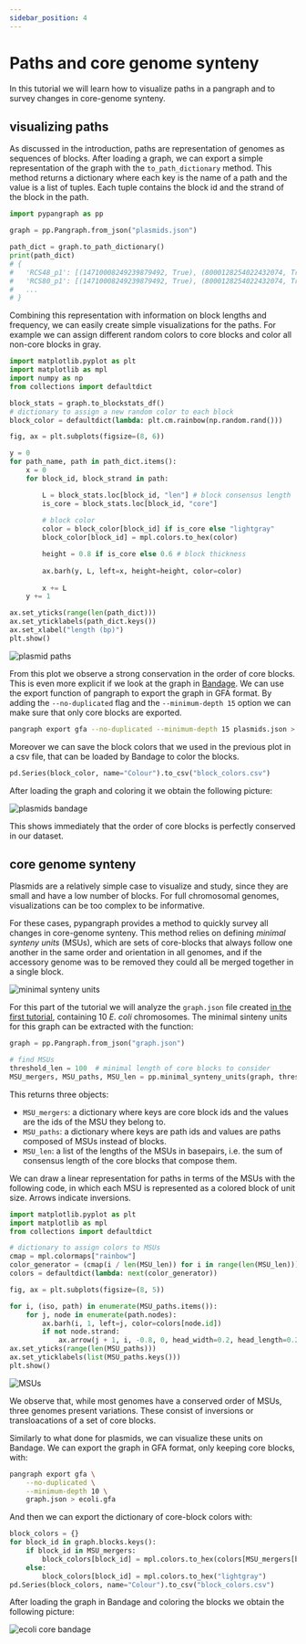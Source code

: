 ```yaml
---
sidebar_position: 4
---
```


# Paths and core genome synteny

In this tutorial we will learn how to visualize paths in a pangraph and to survey changes in core-genome synteny.

## visualizing paths

As discussed in the introduction, paths are representation of genomes as sequences of blocks. After loading a graph, we can export a simple representation of the graph with the `to_path_dictionary` method. This method returns a dictionary where each key is the name of a path and the value is a list of tuples. Each tuple contains the block id and the strand of the block in the path.

```python
import pypangraph as pp

graph = pp.Pangraph.from_json("plasmids.json")

path_dict = graph.to_path_dictionary()
print(path_dict)
# {
#   'RCS48_p1': [(14710008249239879492, True), (8000128254022432074, True), ... ],
#   'RCS80_p1': [(14710008249239879492, True), (8000128254022432074, True), ... ],
#   ...
# }
```

Combining this representation with information on block lengths and frequency, we can easily create simple visualizations for the paths. For example we can assign different random colors to core blocks and color all non-core blocks in gray.

```python
import matplotlib.pyplot as plt
import matplotlib as mpl
import numpy as np
from collections import defaultdict

block_stats = graph.to_blockstats_df()
# dictionary to assign a new random color to each block
block_color = defaultdict(lambda: plt.cm.rainbow(np.random.rand()))

fig, ax = plt.subplots(figsize=(8, 6))

y = 0
for path_name, path in path_dict.items():
    x = 0
    for block_id, block_strand in path:

        L = block_stats.loc[block_id, "len"] # block consensus length
        is_core = block_stats.loc[block_id, "core"]
        
        # block color
        color = block_color[block_id] if is_core else "lightgray"
        block_color[block_id] = mpl.colors.to_hex(color)

        height = 0.8 if is_core else 0.6 # block thickness
        
        ax.barh(y, L, left=x, height=height, color=color)
        
        x += L
    y += 1

ax.set_yticks(range(len(path_dict)))
ax.set_yticklabels(path_dict.keys())
ax.set_xlabel("length (bp)")
plt.show()
```

![plasmid paths](../assets/pp_t4_plasmids_paths.png)

From this plot we observe a strong conservation in the order of core blocks. This is even more explicit if we look at the graph in [Bandage](https://rrwick.github.io/Bandage/). We can use the export function of pangraph to export the graph in GFA format. By adding the `--no-duplicated` flag and the `--minimum-depth 15` option we can make sure that only core blocks are exported.

```bash
pangraph export gfa --no-duplicated --minimum-depth 15 plasmids.json > plasmids_core.gfa
```

Moreover we can save the block colors that we used in the previous plot in a csv file, that can be loaded by Bandage to color the blocks.

```python
pd.Series(block_color, name="Colour").to_csv("block_colors.csv")
```

After loading the graph and coloring it we obtain the following picture:


![plasmids bandage](../assets/pp_t4_plasmids_bandage.png)

This shows immediately that the order of core blocks is perfectly conserved in our dataset.

## core genome synteny

Plasmids are a relatively simple case to visualize and study, since they are small and have a low number of blocks. For full chromosomal genomes, visualizations can be too complex to be informative.

For these cases, pypangraph provides a method to quickly survey all changes in core-genome synteny. This method relies on defining _minimal synteny units_ (MSUs), which are sets of core-blocks that always follow one another in the same order and orientation in all genomes, and if the accessory genome was to be removed they could all be merged together in a single block.

![minimal synteny units](../assets/pp_t4_minimal_synteny_units.png)

For this part of the tutorial we will analyze the `graph.json` file created [in the first tutorial](../tutorial/t01-building-pangraph.md#building-the-pangraph), containing 10 _E. coli_ chromosomes. The minimal sinteny units for this graph can be extracted with the function:

```python
graph = pp.Pangraph.from_json("graph.json")

# find MSUs
threshold_len = 100  # minimal length of core blocks to consider
MSU_mergers, MSU_paths, MSU_len = pp.minimal_synteny_units(graph, threshold_len)
```

This returns three objects:

- `MSU_mergers`: a dictionary where keys are core block ids and the values are the ids of the MSU they belong to.
- `MSU_paths`: a dictionary where keys are path ids and values are paths composed of MSUs instead of blocks.
- `MSU_len`: a list of the lengths of the MSUs in basepairs, i.e. the sum of consensus length of the core blocks that compose them.

We can draw a linear representation for paths in terms of the MSUs with the following code, in which each MSU is represented as a colored block of unit size. Arrows indicate inversions.

```python
import matplotlib.pyplot as plt
import matplotlib as mpl
from collections import defaultdict

# dictionary to assign colors to MSUs
cmap = mpl.colormaps["rainbow"]
color_generator = (cmap(i / len(MSU_len)) for i in range(len(MSU_len)))
colors = defaultdict(lambda: next(color_generator))

fig, ax = plt.subplots(figsize=(8, 5))

for i, (iso, path) in enumerate(MSU_paths.items()):
    for j, node in enumerate(path.nodes):
        ax.barh(i, 1, left=j, color=colors[node.id])
        if not node.strand:
            ax.arrow(j + 1, i, -0.8, 0, head_width=0.2, head_length=0.2)
ax.set_yticks(range(len(MSU_paths)))
ax.set_yticklabels(list(MSU_paths.keys()))
plt.show()
```

![MSUs](../assets/pp_t4_MSUs.png)

We observe that, while most genomes have a conserved order of MSUs, three genomes present variations. These consist of inversions or transloacations of a set of core blocks.

Similarly to what done for plasmids, we can visualize these units on Bandage. We can export the graph in GFA format, only keeping core blocks, with:

```bash
pangraph export gfa \
    --no-duplicated \
    --minimum-depth 10 \
    graph.json > ecoli.gfa
```

And then we can export the dictionary of core-block colors with:

```python
block_colors = {}
for block_id in graph.blocks.keys():
    if block_id in MSU_mergers:
        block_colors[block_id] = mpl.colors.to_hex(colors[MSU_mergers[block_id]])
    else:
        block_colors[block_id] = mpl.colors.to_hex("lightgray")
pd.Series(block_colors, name="Colour").to_csv("block_colors.csv")
```

After loading the graph in Bandage and coloring the blocks we obtain the following picture:

![ecoli core bandage](../assets/pp_t4_ecoli_bandage.png)